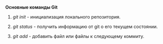 **Основные команды Git**

1. *git init* - инициализация локального репозитория.

2. *git status* - получить информацию от git о его текущем состоянии.

3. *git add* - добавить файл или файлы к следующему коммиту.